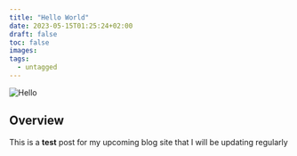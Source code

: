 ```yaml
---
title: "Hello World"
date: 2023-05-15T01:25:24+02:00
draft: false
toc: false
images:
tags:
  - untagged
---
```


![Hello](https://media.tenor.com/Ey2wR2sNPjwAAAAM/excited-im.gif "Hello")

## Overview
This is a **test** post for my upcoming blog site that I will be updating regularly
